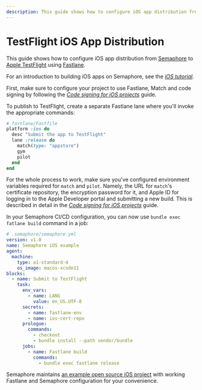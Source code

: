 ```yaml
---
description: This guide shows how to configure iOS app distribution from Semaphore to Apple TestFlight using Fastlane.
---
```


# TestFlight iOS App Distribution

This guide shows how to configure iOS app distribution from
[Semaphore][semaphore] to [Apple TestFlight][testflight] using
[Fastlane][fastlane].

For an introduction to building iOS apps on Semaphore, see the _[iOS
tutorial][ios-tutorial]_.

First, make sure to configure your project to use Fastlane, Match and code
signing by following the _[Code signing for iOS projects][code-signing]_ guide.

To publish to TestFlight, create a separate Fastlane lane where you'll invoke
the appropriate commands:

```ruby
# fastlane/Fastfile
platform :ios do
  desc "Submit the app to TestFlight"
  lane :release do
    match(type: "appstore")
    gym
    pilot
  end
end
```

For the whole process to work, make sure you've configured environment variables
required for `match` and `pilot`. Namely, the URL for `match`'s certificate
repository, the encryption password for it, and Apple ID for logging in to the
Apple Developer portal and submitting a new build. This is described in detail
in the _[Code signing for iOS projects][code-signing]_ guide.

In your Semaphore CI/CD configuration, you can now use `bundle exec fatlane build` command in a job:

```yaml
# .semaphore/semaphore.yml
version: v1.0
name: Semaphore iOS example
agent:
  machine:
    type: a1-standard-4
    os_image: macos-xcode11
blocks:
  - name: Submit to TestFlight
    task:
      env_vars:
        - name: LANG
          value: en_US.UTF-8
      secrets:
        - name: fastlane-env
        - name: ios-cert-repo
      prologue:
        commands:
          - checkout
          - bundle install --path vendor/bundle
      jobs:
        - name: Fastlane build
          commands:
            - bundle exec fastlane release
```

Semaphore maintains [an example open source iOS project][demo-project] with
working Fastlane and Semaphore configuration for your convenience.

[semaphore]: https://semaphoreci.com
[testflight]: https://developer.apple.com/testflight/
[fastlane]: https://fastlane.tools
[ios-tutorial]: https://docs.semaphoreci.com/examples/ios-continuous-integration-with-xcode/
[code-signing]: https://docs.semaphoreci.com/examples/code-signing-for-ios-projects/
[demo-project]: https://github.com/semaphoreci-demos/semaphore-demo-ios-swift-xcode
